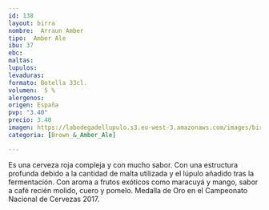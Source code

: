 ```yaml
---
id: 138
layout: birra
nombre:  Arraun Amber
tipo:  Amber Ale
ibu: 37 
ebc: 
maltas: 
lupulos: 
levaduras: 
formato: Botella 33cl.
volumen:  5 %
alergenos: 
origen: España
pvp: "3.40"
precio: 3.40
imagen: https://labodegadellupulo.s3.eu-west-3.amazonaws.com/images/birras/arraun.jpg
categoria: [Brown_&_Amber_Ale]

---
```

Es una cerveza roja compleja y con mucho sabor. Con una estructura profunda debido a la cantidad de malta utilizada y el lúpulo añadido tras la fermentación. Con aroma a frutos exóticos como maracuyá y mango, sabor a café recién molido, cuero y pomelo.
Medalla de Oro en el Campeonato Nacional de Cervezas 2017.




















